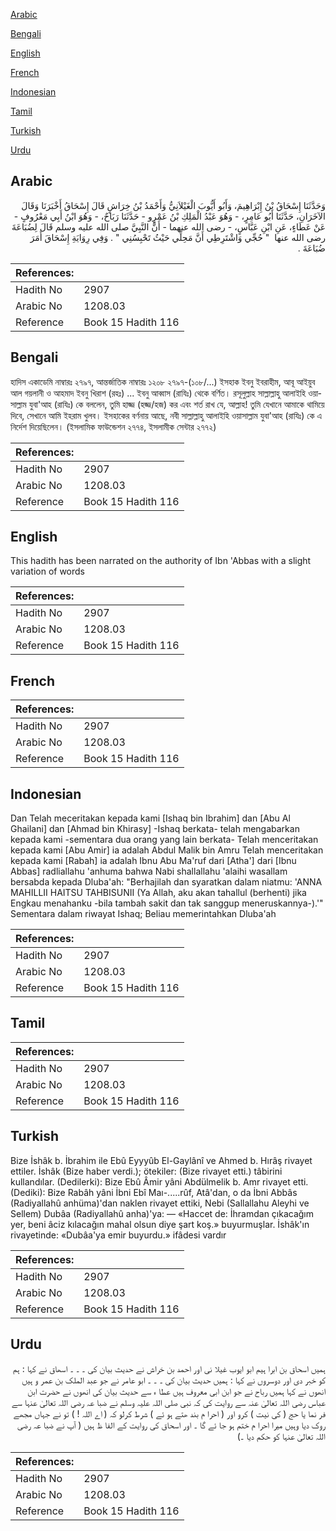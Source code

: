 [Arabic](#arabic)

[Bengali](#bengali)

[English](#english)

[French](#french)

[Indonesian](#indonesian)

[Tamil](#tamil)

[Turkish](#turkish)

[Urdu](#urdu)

## Arabic


<div dir="rtl" lang="ar" style={{fontSize:'larger',backgroundColor:'#f8f9fa',padding:20}}>
وَحَدَّثَنَا إِسْحَاقُ بْنُ إِبْرَاهِيمَ، وَأَبُو أَيُّوبَ الْغَيْلاَنِيُّ وَأَحْمَدُ بْنُ خِرَاشٍ قَالَ إِسْحَاقُ أَخْبَرَنَا وَقَالَ الآخَرَانِ، حَدَّثَنَا أَبُو عَامِرٍ، - وَهُوَ عَبْدُ الْمَلِكِ بْنُ عَمْرٍو - حَدَّثَنَا رَبَاحٌ، - وَهُوَ ابْنُ أَبِي مَعْرُوفٍ - عَنْ عَطَاءٍ، عَنِ ابْنِ عَبَّاسٍ، - رضى الله عنهما - أَنَّ النَّبِيَّ صلى الله عليه وسلم قَالَ لِضُبَاعَةَ رضى الله عنها ‏ "‏ حُجِّي وَاشْتَرِطِي أَنَّ مَحِلِّي حَيْثُ تَحْبِسُنِي ‏"‏ ‏.‏ وَفِي رِوَايَةِ إِسْحَاقَ أَمَرَ ضُبَاعَةَ ‏.‏
</div>
<div style={{backgroundColor:'#f8f9fa',padding:20, marginBottom: 10}}><table> <thead> <tr> <th>References:</th> <th></th> </tr> </thead> <tbody><tr><td>Hadith No</td><td>2907</td></tr><tr><td>Arabic No</td><td>1208.03</td></tr><tr><td>Reference</td><td>Book 15 Hadith 116</td></tr></tbody></table></div>

## Bengali


<div dir="ltr" lang="bn" style={{fontSize:'larger',backgroundColor:'#f8f9fa',padding:20}}>
হাদিস একাডেমি নাম্বারঃ ২৭৯৭, আন্তর্জাতিক নাম্বারঃ ১২০৮ ২৭৯৭-(১০৮/...) ইসহাক ইবনু ইবরাহীম, আবূ আইয়ুব আল গয়লানী ও আহমাদ ইবনু খিরাশ (রহঃ) ... ইবনু আব্বাস (রাযিঃ) থেকে বর্ণিত। রসূলুল্লাহ সাল্লাল্লাহু আলাইহি ওয়াসাল্লাম যুবা'আহ (রাযিঃ) কে বললেন, তুমি হাজ্জ (হজ্জ/হজ) কর এবং শর্ত রাখ যে, আল্লাহ! তুমি যেখানে আমাকে থামিয়ে দিবে, সেখানে আমি ইহরাম খুলব। ইসহাকের বর্ণনায় আছে, নবী সাল্লাল্লাহু আলাইহি ওয়াসাল্লাম যুবা'আহ (রাযিঃ) কে এ নির্দেশ দিয়েছিলেন। (ইসলামিক ফাউন্ডেশন ২৭৭৪, ইসলামীক সেন্টার ২৭৭২)
</div>
<div style={{backgroundColor:'#f8f9fa',padding:20, marginBottom: 10}}><table> <thead> <tr> <th>References:</th> <th></th> </tr> </thead> <tbody><tr><td>Hadith No</td><td>2907</td></tr><tr><td>Arabic No</td><td>1208.03</td></tr><tr><td>Reference</td><td>Book 15 Hadith 116</td></tr></tbody></table></div>

## English


<div dir="ltr" lang="en" style={{fontSize:'larger',backgroundColor:'#f8f9fa',padding:20}}>
This hadith has been narrated on the authority of Ibn 'Abbas with a slight variation of words
</div>
<div style={{backgroundColor:'#f8f9fa',padding:20, marginBottom: 10}}><table> <thead> <tr> <th>References:</th> <th></th> </tr> </thead> <tbody><tr><td>Hadith No</td><td>2907</td></tr><tr><td>Arabic No</td><td>1208.03</td></tr><tr><td>Reference</td><td>Book 15 Hadith 116</td></tr></tbody></table></div>

## French


<div dir="ltr" lang="fr" style={{fontSize:'larger',backgroundColor:'#f8f9fa',padding:20}}>

</div>
<div style={{backgroundColor:'#f8f9fa',padding:20, marginBottom: 10}}><table> <thead> <tr> <th>References:</th> <th></th> </tr> </thead> <tbody><tr><td>Hadith No</td><td>2907</td></tr><tr><td>Arabic No</td><td>1208.03</td></tr><tr><td>Reference</td><td>Book 15 Hadith 116</td></tr></tbody></table></div>

## Indonesian


<div dir="ltr" lang="id" style={{fontSize:'larger',backgroundColor:'#f8f9fa',padding:20}}>
Dan Telah meceritakan kepada kami [Ishaq bin Ibrahim] dan [Abu Al Ghailani] dan [Ahmad bin Khirasy] -Ishaq berkata- telah mengabarkan kepada kami -sementara dua orang yang lain berkata- Telah menceritakan kepada kami [Abu Amir] ia adalah Abdul Malik bin Amru Telah menceritakan kepada kami [Rabah] ia adalah Ibnu Abu Ma'ruf dari [Atha'] dari [Ibnu Abbas] radliallahu 'anhuma bahwa Nabi shallallahu 'alaihi wasallam bersabda kepada Dluba'ah: "Berhajilah dan syaratkan dalam niatmu: 'ANNA MAHILLII HAITSU TAHBISUNII (Ya Allah, aku akan tahallul (berhenti) jika Engkau menahanku -bila tambah sakit dan tak sanggup meneruskannya-).'" Sementara dalam riwayat Ishaq; Beliau memerintahkan Dluba'ah
</div>
<div style={{backgroundColor:'#f8f9fa',padding:20, marginBottom: 10}}><table> <thead> <tr> <th>References:</th> <th></th> </tr> </thead> <tbody><tr><td>Hadith No</td><td>2907</td></tr><tr><td>Arabic No</td><td>1208.03</td></tr><tr><td>Reference</td><td>Book 15 Hadith 116</td></tr></tbody></table></div>

## Tamil


<div dir="ltr" lang="ta" style={{fontSize:'larger',backgroundColor:'#f8f9fa',padding:20}}>

</div>
<div style={{backgroundColor:'#f8f9fa',padding:20, marginBottom: 10}}><table> <thead> <tr> <th>References:</th> <th></th> </tr> </thead> <tbody><tr><td>Hadith No</td><td>2907</td></tr><tr><td>Arabic No</td><td>1208.03</td></tr><tr><td>Reference</td><td>Book 15 Hadith 116</td></tr></tbody></table></div>

## Turkish


<div dir="ltr" lang="tr" style={{fontSize:'larger',backgroundColor:'#f8f9fa',padding:20}}>
Bize İshâk b. İbrahim ile Ebû Eyyyûb El-Gaylânî ve Ahmed b. Hırâş rivayet ettiler. İshâk (Bize haber verdi.); ötekiler: (Bize rivayet etti.) tâbirini kullandılar. (Dedilerki): Bize Ebû Âmir yâni Abdülmelik b. Amr rivayet etti. (Dediki): Bize Rabâh yâni İbni Ebî Maı-.....rûf, Atâ'dan, o da İbni Abbâs (Radiyallahû anhüma)'dan naklen rivayet ettiki, Nebi (Sallallahu Aleyhi ve Sellem) Dubâa (Radiyallahû anha)'ya: — «Haccet de: İhramdan çıkacağım yer, beni âciz kılacağın mahal olsun diye şart koş.» buyurmuşlar. İshâk'ın rivayetinde: «Dubâa'ya emir buyurdu.» ifâdesi vardır
</div>
<div style={{backgroundColor:'#f8f9fa',padding:20, marginBottom: 10}}><table> <thead> <tr> <th>References:</th> <th></th> </tr> </thead> <tbody><tr><td>Hadith No</td><td>2907</td></tr><tr><td>Arabic No</td><td>1208.03</td></tr><tr><td>Reference</td><td>Book 15 Hadith 116</td></tr></tbody></table></div>

## Urdu


<div dir="rtl" lang="ur" style={{fontSize:'larger',backgroundColor:'#f8f9fa',padding:20}}>
ہمیں اسحاق بن ابرا ہیم ابو ایوب غیلا نی اور احمد بن خراش نے حدیث بیان کی ۔ ۔ ۔ اسھاق نے کہا : ہم کو خبر دی اور دوسروں نے کہا : ہمیں حدیث بیان کی ۔ ۔ ۔ ابو عامر نے جو عبد الملک بن عمر و ہیں انھوں نے کہا ہمیں رباح نے جو ابن ابی معروف ہیں عطا ء سے حدیث بیان کی انھوں نے حضرت ابن عباس رضی اللہ تعالیٰ عنہ سے روایت کی کہ نبی صلی اللہ علیہ وسلم نے ضبا عہ رضی اللہ تعالیٰ عنہا سے فر نما یا حج ( کی نیت ) کرو اور ( احرا م بند ھتے ہو ئے ) شرط کرلو کہ ( اے اللہ ! ) تو نے جہاں مجھے روک دیا وہیں میرا احرا م ختم ہو جا ئے گا ۔ اور اسحاق کی روایت کے الفا ظ ہیں ( آپ نے ضبا عہ رضی اللہ تعالیٰ عنہا کو حکم دیا ۔)
</div>
<div style={{backgroundColor:'#f8f9fa',padding:20, marginBottom: 10}}><table> <thead> <tr> <th>References:</th> <th></th> </tr> </thead> <tbody><tr><td>Hadith No</td><td>2907</td></tr><tr><td>Arabic No</td><td>1208.03</td></tr><tr><td>Reference</td><td>Book 15 Hadith 116</td></tr></tbody></table></div>